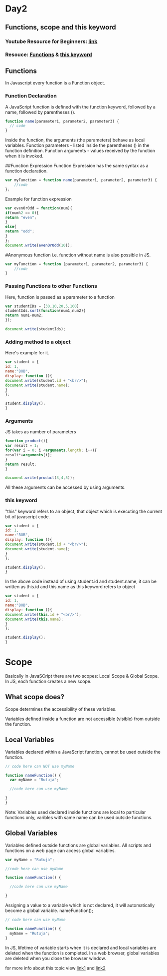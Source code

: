 # Day2

## Functions, scope and this keyword

### Youtube Resource for Beginners: [link](https://www.youtube.com/watch?v=AY6X5jZZ_JE)

### Resouce: [Functions](https://developer.mozilla.org/en-US/docs/Web/JavaScript/Reference/Functions) & [this keyword](https://developer.mozilla.org/en-US/docs/Web/JavaScript/Reference/Operators/this)

## Functions

In Javascript every function is a Function object.

### Function Declaration

A JavaScript function is defined with the function keyword, followed by a name, followed by parentheses ().

```javascript
function name(parameter1, parameter2, parameter3) {
  // code
}
```

Inside the function, the arguments (the parameters) behave as local variables.
Function parameters - listed inside the parentheses () in the function definition.
Function arguments - values received by the function when it is invoked.


##Function Expression
Function Expression has the same syntax as a function declaration.
```javascript
var myFunction = function name(parameter1, parameter2, parameter3) {
    //code
};
```
Example for function expression
```javascript
var evenOrOdd = function(num){
if(num%2 == 0){
return "even";
}
else{
return "odd";
}
};
document.write(evenOrOdd(10));
```

#Anonymous function i.e. function without name is also possible in JS.
```javascript
var myFunction = function (parameter1, parameter2, parameter3) {
    //code
}
```

### Passing Functions to other Functions

Here, function is passed as a parameter to a function

```javascript
var studentIDs = [30,10,20,5,100]
studentIds.sort(function(num1,num2){
return num1-num2;
});

document.write(studentIds);
```

### Adding method to a object

Here's example for it.
```javascript
var student = {
id: 1,
name:"BOB",
display: function (){
document.write(student.id + "<br/>");
document.write(student.name);
}
};

student.display();
}

```


### Arguments

JS takes as number of parameters

```javascript
function product(){
var result = 1;
for(var i = 0; i <arguments.length; i++){
result*=arguments[i];
}
return result;
}

document.write(product(3,4,5));
```
All these arguments can be accessed by using arguments.

### this keyword

"this" keyword refers to an object, that object which is executing the current bit of javascript code.

```javascript
var student = {
id: 1,
name:"BOB",
display: function (){
document.write(student.id + "<br/>");
document.write(student.name);
}
};

student.display();
}
```
In the above code instead of using student.id and student.name, it can be written as this.id and this.name as this keyword refers to object
```javascript
var student = {
id: 1,
name:"BOB",
display: function (){
document.write(this.id + "<br/>");
document.write(this.name);
}
};

student.display();
}
```
# Scope

Basically in JavaSCript there are two scopes: Local Scope & Global Scope.
In JS, each function creates a new scope.

## What scope does?
Scope determines the accessibility of these variables.

Variables defined inside a function are not accessible (visible) from outside the function.

## Local Variables
Variables declared within a JavaScript function, cannot be used outside the function.
```javascript
// code here can NOT use myName

function nameFunction() {
  var myName = "Rutuja";

  //code here can use myName

}
}
```
Note: Variables used declared inside functions are local to particular functions only, varibles with same name can be used outside functions.

## Global Variables
Variables defined outside functions are global variables.
All scripts and functions on a web page can access global variables. 
```javascript
var myName = "Rutuja";

//code here can use myName

function nameFunction() {

  //code here can use myName

}
```

Assigning a value to a variable which is not declared, it will automatically become a global variable.
nameFunction();

```javascript
// code here can use myName

function nameFunction() {
  myName = "Rutuja";
}
```
In JS, lifetime of variable starts when it is declared and local variables are deleted when the function is completed.
In a web browser, global variables are deleted when you close the browser window.

for more info about this topic view [link1](https://developer.mozilla.org/en-US/docs/Web/JavaScript/Reference/Functions/get)
and [link2](https://developer.mozilla.org/en-US/docs/Web/JavaScript/Reference/Functions/set)
